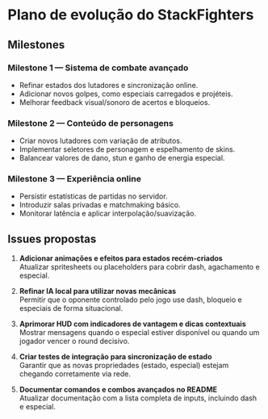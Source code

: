 # Plano de evolução do StackFighters

## Milestones

### Milestone 1 — Sistema de combate avançado
- Refinar estados dos lutadores e sincronização online.
- Adicionar novos golpes, como especiais carregados e projéteis.
- Melhorar feedback visual/sonoro de acertos e bloqueios.

### Milestone 2 — Conteúdo de personagens
- Criar novos lutadores com variação de atributos.
- Implementar seletores de personagem e espelhamento de skins.
- Balancear valores de dano, stun e ganho de energia especial.

### Milestone 3 — Experiência online
- Persistir estatísticas de partidas no servidor.
- Introduzir salas privadas e matchmaking básico.
- Monitorar latência e aplicar interpolação/suavização.

## Issues propostas

1. **Adicionar animações e efeitos para estados recém-criados**  
   Atualizar spritesheets ou placeholders para cobrir dash, agachamento e especial.

2. **Refinar IA local para utilizar novas mecânicas**  
   Permitir que o oponente controlado pelo jogo use dash, bloqueio e especiais de forma situacional.

3. **Aprimorar HUD com indicadores de vantagem e dicas contextuais**  
   Mostrar mensagens quando o especial estiver disponível ou quando um jogador vencer o round decisivo.

4. **Criar testes de integração para sincronização de estado**  
   Garantir que as novas propriedades (estado, especial) estejam chegando corretamente via rede.

5. **Documentar comandos e combos avançados no README**  
   Atualizar documentação com a lista completa de inputs, incluindo dash e especial.

